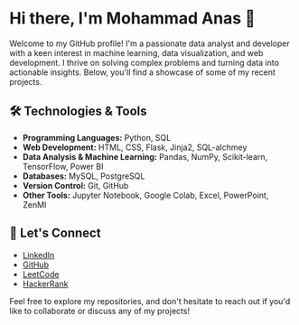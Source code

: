 # Hi there, I'm Mohammad Anas 👋

Welcome to my GitHub profile! I'm a passionate data analyst and developer with a keen interest in machine learning, data visualization, and web development. I thrive on solving complex problems and turning data into actionable insights. Below, you'll find a showcase of some of my recent projects.

## 🛠️ Technologies & Tools
- **Programming Languages:** Python, SQL
- **Web Development:** HTML, CSS, Flask, Jinja2, SQL-alchmey
- **Data Analysis & Machine Learning:** Pandas, NumPy, Scikit-learn, TensorFlow, Power BI
- **Databases:** MySQL, PostgreSQL
- **Version Control:** Git, GitHub
- **Other Tools:** Jupyter Notebook, Google Colab, Excel, PowerPoint, ZenMl


## 🔗 Let's Connect
- [LinkedIn](https://www.linkedin.com/in/mohammad-anas02/)
- [GitHub](https://github.com/mohammadanas02)
- [LeetCode](https://leetcode.com/u/anasalam/)
- [HackerRank](https://www.hackerrank.com/profile/anasalam9692)


Feel free to explore my repositories, and don't hesitate to reach out if you'd like to collaborate or discuss any of my projects!


<!---
mohammadanas02/mohammadanas02 is a ✨ special ✨ repository because its `README.md` (this file) appears on your GitHub profile.
You can click the Preview link to take a look at your changes.
--->
